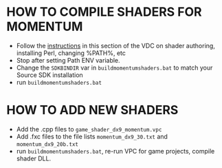 # HOW TO COMPILE SHADERS FOR MOMENTUM
*  Follow the [instructions](https://developer.valvesoftware.com/wiki/Shader_Authoring) in this section of the VDC on shader authoring, installing Perl, changing %PATH%, etc
*  Stop after setting Path ENV variable.
*  Change the `SDKBINDIR` var in `buildmomentumshaders.bat` to match your Source SDK installation
*  run `buildmomentumshaders.bat`

# HOW TO ADD NEW SHADERS
*  Add the .cpp files to `game_shader_dx9_momentum.vpc`
*  Add .fxc files to the file lists `momentum_dx9_30.txt` and `momentum_dx9_20b.txt`
*  run `buildmomentumshaders.bat`, re-run VPC for game projects, compile shader DLL.